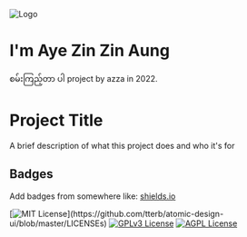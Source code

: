 
![Logo](https://dev-to-uploads.s3.amazonaws.com/uploads/articles/th5xamgrr6se0x5ro4g6.png)


# I'm Aye Zin Zin Aung 
စမ်းကြည့်တာ ပါ project by azza in 2022.

# Project Title

A brief description of what this project does and who it's for


## Badges

Add badges from somewhere like: [shields.io](https://shields.io/)

[![MIT License](https://img.shields.io/apm/l/atomic-design-ui.svg?)](https://github.com/tterb/atomic-design-ui/blob/master/LICENSEs)
[![GPLv3 License](https://img.shields.io/badge/License-GPL%20v3-yellow.svg)](https://opensource.org/licenses/)
[![AGPL License](https://img.shields.io/badge/license-AGPL-blue.svg)](http://www.gnu.org/licenses/agpl-3.0)

